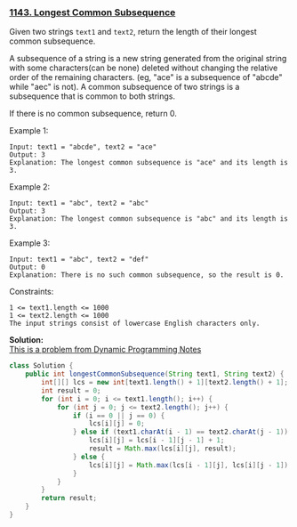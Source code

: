 ### [1143. Longest Common Subsequence](https://leetcode.com/problems/longest-common-subsequence/)

Given two strings `text1` and `text2`, return the length of their longest common subsequence.

A subsequence of a string is a new string generated from the original string with some characters(can be none) deleted without changing the relative order of the remaining characters. (eg, "ace" is a subsequence of "abcde" while "aec" is not). A common subsequence of two strings is a subsequence that is common to both strings.

 

If there is no common subsequence, return 0.

 

Example 1:
```
Input: text1 = "abcde", text2 = "ace" 
Output: 3  
Explanation: The longest common subsequence is "ace" and its length is 3.
```
Example 2:
```
Input: text1 = "abc", text2 = "abc"
Output: 3
Explanation: The longest common subsequence is "abc" and its length is 3.
```
Example 3:
```
Input: text1 = "abc", text2 = "def"
Output: 0
Explanation: There is no such common subsequence, so the result is 0.
``` 

Constraints:
```
1 <= text1.length <= 1000
1 <= text2.length <= 1000
The input strings consist of lowercase English characters only.
```

**Solution:**<br/>
[This is a problem from Dynamic Programming Notes](./0_notes.md)
```java
class Solution {
    public int longestCommonSubsequence(String text1, String text2) {
        int[][] lcs = new int[text1.length() + 1][text2.length() + 1];
        int result = 0;
        for (int i = 0; i <= text1.length(); i++) {
            for (int j = 0; j <= text2.length(); j++) {
                if (i == 0 || j == 0) {
                    lcs[i][j] = 0;
                } else if (text1.charAt(i - 1) == text2.charAt(j - 1)) {
                    lcs[i][j] = lcs[i - 1][j - 1] + 1;
                    result = Math.max(lcs[i][j], result);
                } else {
                    lcs[i][j] = Math.max(lcs[i - 1][j], lcs[i][j - 1]);
                }
            }
        }
        return result;
    }
}
```